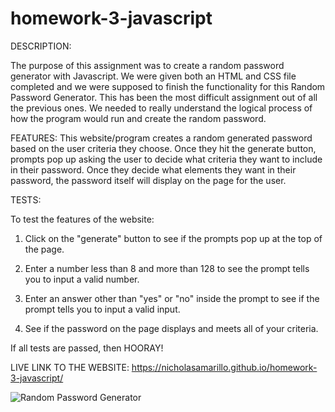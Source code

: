 # homework-3-javascript

DESCRIPTION:

The purpose of this assignment was to create a random password generator with Javascript. We were given both an HTML and CSS file completed and we were supposed to finish the functionality for this Random Password Generator. This has been the most difficult assignment out of all the previous ones. We needed to really understand the logical process of how the program would run and create the random password.

FEATURES:
This website/program creates a random generated password based on the user criteria they choose. Once they hit the generate button, prompts pop up asking the user to decide what criteria they want to include in their password. Once they decide what elements they want in their password, the password itself will display on the page for the user.

TESTS:

To test the features of the website:

1. Click on the "generate" button to see if the prompts pop up at the top of the page.

2. Enter a number less than 8 and more than 128 to see the prompt tells you to input a valid number.

3. Enter an answer other than "yes" or "no" inside the prompt to see if the prompt tells you to input a valid input.

4. See if the password on the page displays and meets all of your criteria.

If all tests are passed, then HOORAY!

LIVE LINK TO THE WEBSITE: https://nicholasamarillo.github.io/homework-3-javascript/

![](/assets/finsihed_hw3.png "Random Password Generator")
